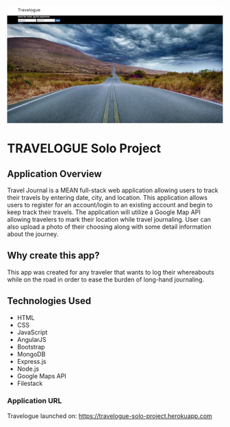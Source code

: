 ![Travelogue Login Page](travelogue-login.png)

# TRAVELOGUE Solo Project

## Application Overview

Travel Journal is a MEAN full-stack web application allowing users to track their travels by entering date, city, and location. This application allows users to register for an account/login to an existing account and begin to keep track their travels. The application will utilize a Google Map API allowing travelers to mark their location while travel journaling. User can also upload a photo of their choosing along with some detail information about the journey.

## Why create this app?

This app was created for any traveler that wants to log their whereabouts while on the road in order to ease the burden of long-hand journaling.

## Technologies Used

* HTML
* CSS
* JavaScript
* AngularJS
* Bootstrap
* MongoDB
* Express.js
* Node.js
* Google Maps API
* Filestack

### Application URL

Travelogue launched on: https://travelogue-solo-project.herokuapp.com
